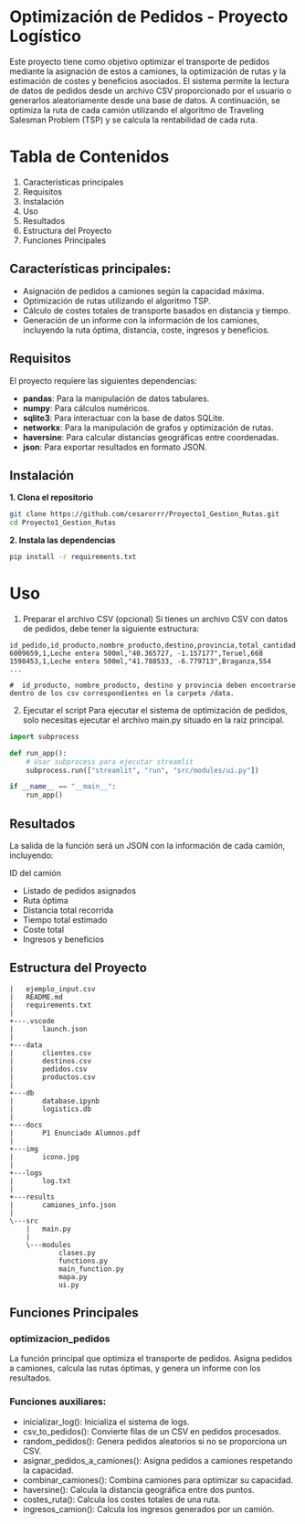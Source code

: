 Optimización de Pedidos - Proyecto Logístico
============================================
Este proyecto tiene como objetivo optimizar el transporte de pedidos mediante la asignación de estos a camiones, la optimización de rutas y la estimación de costes y beneficios asociados. El sistema permite la lectura de datos de pedidos desde un archivo CSV proporcionado por el usuario o generarlos aleatoriamente desde una base de datos. A continuación, se optimiza la ruta de cada camión utilizando el algoritmo de Traveling Salesman Problem (TSP) y se calcula la rentabilidad de cada ruta.

# Tabla de Contenidos
1. Características principales
2. Requisitos
3. Instalación
4. Uso
5. Resultados
6. Estructura del Proyecto
7. Funciones Principales

## Características principales:

- Asignación de pedidos a camiones según la capacidad máxima.
- Optimización de rutas utilizando el algoritmo TSP.
- Cálculo de costes totales de transporte basados en distancia y tiempo.
- Generación de un informe con la información de los camiones, incluyendo la ruta óptima, distancia, coste, ingresos y beneficios.

## Requisitos
El proyecto requiere las siguientes dependencias:

- **pandas**: Para la manipulación de datos tabulares.
- **numpy**: Para cálculos numéricos.
- **sqlite3**: Para interactuar con la base de datos SQLite.
- **networkx**: Para la manipulación de grafos y optimización de rutas.
- **haversine**: Para calcular distancias geográficas entre coordenadas.
- **json**: Para exportar resultados en formato JSON.

## Instalación
**1. Clona el repositorio**
```bash
git clone https://github.com/cesarorrr/Proyecto1_Gestion_Rutas.git
cd Proyecto1_Gestion_Rutas
```
**2. Instala las dependencias**
```bash
pip install -r requirements.txt
```

# Uso
1. Preparar el archivo CSV (opcional)
Si tienes un archivo CSV con datos de pedidos, debe tener la siguiente estructura:

```csv
id_pedido,id_producto,nombre_producto,destino,provincia,total_cantidad
6009659,1,Leche entera 500ml,"40.365727, -1.157177",Teruel,668
1598453,1,Leche entera 500ml,"41.788533, -6.779713",Braganza,554
...

#  id_producto, nombre_producto, destino y provincia deben encontrarse dentro de los csv correspondientes en la carpeta /data.
```

2. Ejecutar el script
Para ejecutar el sistema de optimización de pedidos, solo necesitas ejecutar el archivo main.py situado en la raiz principal.
```python
import subprocess

def run_app():
    # Usar subprocess para ejecutar streamlit
    subprocess.run(["streamlit", "run", "src/modules/ui.py"])

if __name__ == "__main__":
    run_app()
```

## Resultados
La salida de la función será un JSON con la información de cada camión, incluyendo:

ID del camión
- Listado de pedidos asignados
- Ruta óptima
- Distancia total recorrida
- Tiempo total estimado
- Coste total
- Ingresos y beneficios

## Estructura del Proyecto
```plaintext
|   ejemplo_input.csv
|   README.md
|   requirements.txt
|
+---.vscode
|       launch.json
|
+---data
|       clientes.csv
|       destinos.csv
|       pedidos.csv
|       productos.csv
|
+---db
|       database.ipynb
|       logistics.db
|
+---docs
|       P1 Enunciado Alumnos.pdf
|
+---img
|       icono.jpg
|
+---logs
|       log.txt
|
+---results
|       camiones_info.json
|
\---src
    |   main.py
    |
    \---modules
            clases.py
            functions.py
            main_function.py
            mapa.py
            ui.py
```

## Funciones Principales
### optimizacion_pedidos
La función principal que optimiza el transporte de pedidos. Asigna pedidos a camiones, calcula las rutas óptimas, y genera un informe con los resultados.

### Funciones auxiliares:
- inicializar_log(): Inicializa el sistema de logs.
- csv_to_pedidos(): Convierte filas de un CSV en pedidos procesados.
- random_pedidos(): Genera pedidos aleatorios si no se proporciona un CSV.
- asignar_pedidos_a_camiones(): Asigna pedidos a camiones respetando la capacidad.
- combinar_camiones(): Combina camiones para optimizar su capacidad.
- haversine(): Calcula la distancia geográfica entre dos puntos.
- costes_ruta(): Calcula los costes totales de una ruta.
- ingresos_camion(): Calcula los ingresos generados por un camión.

